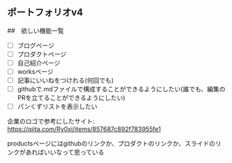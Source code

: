## ポートフォリオv4

##　欲しい機能一覧
- [ ] ブログページ
- [ ] プロダクトページ
- [ ] 自己紹介ページ
- [ ] worksページ
- [ ] 記事にいいねをつけれる(何回でも)
- [ ] githubで.mdファイルで構成することができるようにしたい(誰でも、編集のPRを立てることができるようにしたい)
- [ ] パンくずリストを表示したい

企業のロゴで参考にしたサイト: https://qiita.com/Ry0xi/items/857687c892f783955fe1




productsページにはgithubのリンクか、プロダクトのリンクか、スライドのリンクがあればいいなって思っている


